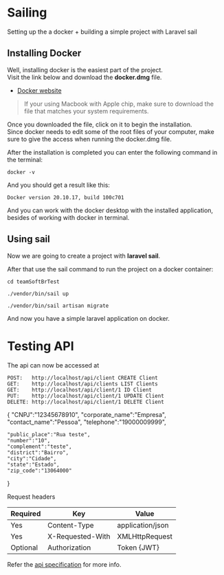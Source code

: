 # Sailing
Setting up the a docker + building a simple project with Laravel sail

## Installing Docker
Well, installing docker is the easiest part of the project.<br />
Visit the link below and download the **docker.dmg** file.<br />
- [Docker website](https://www.docker.com/products/docker-desktop)

> If your using Macbook with Apple chip, make sure to download the file that matches your system requirements.

Once you downloaded the file, click on it to begin the installation.<br />
Since docker needs to edit some of the root files of your computer, make sure to give the access when running the docker.dmg file.<br />

After the installation is completed you can enter the following command in the terminal:
```shell
docker -v
```

And you should get a result like this:
```shell
Docker version 20.10.17, build 100c701
```

And you can work with the docker desktop with the installed application, besides of working with docker in terminal.

## Using sail
Now we are going to create a project with **laravel sail**.

After that use the sail command to run the project on a docker container:
```
cd teamSoftBrTest

./vendor/bin/sail up

./vendor/bin/sail artisan migrate

```

And now you have a simple laravel application on docker.


# Testing API


The api can now be accessed at


    POST:   http://localhost/api/client CREATE Client
    GET:    http://localhost/api/clients LIST Clients
    GET:    http://localhost/api/client/1 ID Client
    PUT:    http://localhost/api/client/1 UPDATE Client
    DELETE: http://localhost/api/client/1 DELETE Client
{
	"CNPJ":"12345678910",
	"corporate_name":"Empresa",
	"contact_name":"Pessoa",
	"telephone":"19000009999",
	
	"public_place":"Rua teste",
	"number":"10",
	"complement":"teste",
	"district":"Bairro",
	"city":"Cidade",
	"state":"Estado",
	"zip_code":"13064000"
}



Request headers

| **Required** 	| **Key**              	| **Value**            	|
|----------	|------------------	|------------------	|
| Yes      	| Content-Type     	| application/json 	|
| Yes      	| X-Requested-With 	| XMLHttpRequest   	|
| Optional 	| Authorization    	| Token {JWT}      	|

Refer the [api specification](#api-specification) for more info.
